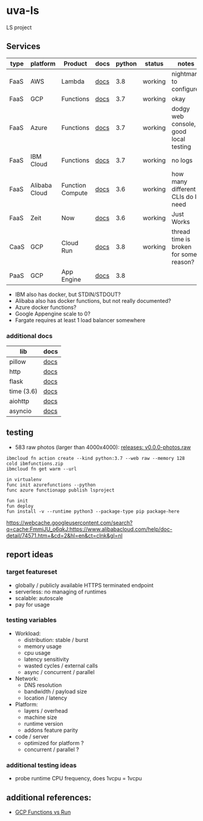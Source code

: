 # uva-ls

LS project

## Services

| type | platform      | Product          | docs      | python | status  | notes                                  |
| ---- | ------------- | ---------------- | --------- | ------ | ------- | -------------------------------------- |
| FaaS | AWS           | Lambda           | [docs][1] | 3.8    | working | nightmare to configure                 |
| FaaS | GCP           | Functions        | [docs][2] | 3.7    | working | okay                                   |
| FaaS | Azure         | Functions        | [docs][3] | 3.7    | working | dodgy web console, good local testing  |
| FaaS | IBM Cloud     | Functions        | [docs][4] | 3.7    | working | no logs                                |
| FaaS | Alibaba Cloud | Function Compute | [docs][5] | 3.6    | working | how many different CLIs do I need      |
| FaaS | Zeit          | Now              | [docs][6] | 3.6    | working | Just Works                             |
| CaaS | GCP           | Cloud Run        | [docs][7] | 3.8    | working | thread time is broken for some reason? |
| PaaS | GCP           | App Engine       | [docs][8] | 3.8    |         |                                        |

- IBM also has docker, but STDIN/STDOUT?
- Alibaba also has docker functions, but not really documented?
- Azure docker functions?
- Google Appengine scale to 0?
- Fargate requires at least 1 load balancer somewhere

### additional docs

| lib        | docs                                                       |
| ---------- | ---------------------------------------------------------- |
| pillow     | [docs](https://pillow.readthedocs.io/en/latest/)           |
| http       | [docs](https://docs.python.org/3/library/http.server.html) |
| flask      | [docs](https://flask.palletsprojects.com/en/1.1.x/api/)    |
| time (3.6) | [docs](https://docs.python.org/3.6/library/time.html)      |
| aiohttp    | [docs](https://aiohttp.readthedocs.io/en/stable/)          |
| asyncio    | [docs](https://docs.python.org/3/library/asyncio.html)     |

## testing

- 583 raw photos (larger than 4000x4000): [releases: v0.0.0-photos.raw][photos1]

```
ibmcloud fn action create --kind python:3.7 --web raw --memory 128 cold ibmfunctions.zip
ibmcloud fn get warm --url

in virtualenv
func init azurefunctions --python
func azure functionapp publish lsproject

fun init
fun deploy
fun install -v --runtime python3 --package-type pip package-here
```

https://webcache.googleusercontent.com/search?q=cache:FmmiJU_o6qkJ:https://www.alibabacloud.com/help/doc-detail/74571.htm+&cd=2&hl=en&ct=clnk&gl=nl

## report ideas

### target featureset

- globally / publicly available HTTPS terminated endpoint
- serverless: no managing of runtimes
- scalable: autoscale
- pay for usage

### testing variables

- Workload:
  - distribution: stable / burst
  - memory usage
  - cpu usage
  - latency sensitivity
  - wasted cycles / external calls
  - async / concurrent / parallel
- Network:
  - DNS resolution
  - bandwidth / payload size
  - location / latency
- Platform:
  - layers / overhead
  - machine size
  - runtime version
  - addons feature parity
- code / server
  - optimized for platform ?
  - concurrent / parallel ?

### additional testing ideas

- probe runtime CPU frequency, does 1vcpu = 1vcpu

## additional references:

- [GCP Functions vs Run][ref1]

[1]: https://docs.aws.amazon.com/lambda/latest/dg/python-programming-model.html
[2]: https://cloud.google.com/functions/docs/writing/http
[3]: https://docs.microsoft.com/en-us/azure/azure-functions/functions-reference-python
[4]: https://cloud.ibm.com/docs/openwhisk?topic=cloud-functions-actions
[5]: https://partners-intl.aliyun.com/help/doc-detail/56316.htm#adding-modules
[6]: https://zeit.co/docs/runtimes#official-runtimes/python
[7]: https://cloud.google.com/run/docs/deploying
[8]: https://cloud.google.com/appengine/docs/standard/python3/
[ref1]: https://medium.com/google-cloud/cloud-run-vs-cloud-functions-whats-the-lowest-cost-728d59345a2e
[photos1]: https://github.com/seankhliao/uva-ls/releases/tag/v0.0.0-photos.raw
